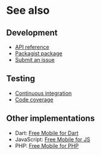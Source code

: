 # See also

## Development
- [API reference](https://api.belin.io/yii2-free-mobile)
- [Packagist package](https://packagist.org/packages/cedx/yii2-free-mobile)
- [Submit an issue](https://git.belin.io/cedx/yii2-free-mobile/issues)

## Testing
- [Continuous integration](https://github.com/cedx/yii2-free-mobile/actions)
- [Code coverage](https://coveralls.io/github/cedx/yii2-free-mobile)

## Other implementations
- Dart: [Free Mobile for Dart](https://docs.belin.io/free-mobile.dart)
- JavaScript: [Free Mobile for JS](https://docs.belin.io/free-mobile.js)
- PHP: [Free Mobile for PHP](https://docs.belin.io/free-mobile.php)
